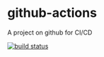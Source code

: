 # github-actions
A project on github for CI/CD

[![build status](https://github.com/nilaybhima/github-actions/workflows/Build/badge.svg)](https://github.com/coryrylan/angular-github-actions/actions)
